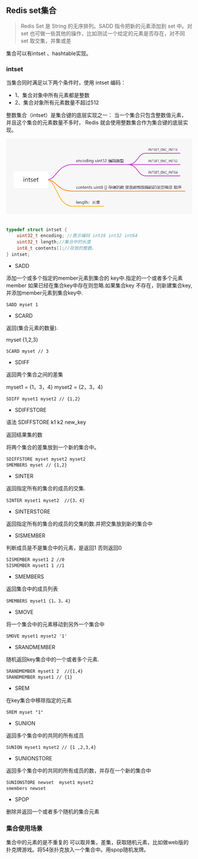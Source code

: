 ## Redis set集合

> Redis Set 是 String 的无序排列。SADD 指令把新的元素添加到 set 中。对 set 也可做一些其他的操作，比如测试一个给定的元素是否存在，对不同 set 取交集，并集或差

 集合可以有intset 、hashtable实现。
### intset 
当集合同时满足以下两个条件时，使用 intset 编码：
- 1、集合对象中所有元素都是整数
- 2、集合对象所有元素数量不超过512

整数集合（intset）是集合键的底层实现之一： 当一个集合只包含整数值元素， 并且这个集合的元素数量不多时， Redis 就会使用整数集合作为集合键的底层实现。


![intset](./intset.png)
```c

typedef struct intset {
    uint32_t encoding; //表示编码 int16 int32 int64
    uint32_t length;//集合中的长度
    int8_t contents[];//存放的整数。
} intset;
```




- SADD 

添加一个或多个指定的member元素到集合的 key中.指定的一个或者多个元素member 如果已经在集合key中存在则忽略.如果集合key 不存在，则新建集合key,并添加member元素到集合key中.

 	SADD myset 1 
	
- SCARD 

返回(集合元素的数量).

myset  {1,2,3}

	SCARD myset // 3

- SDIFF 

返回两个集合之间的差集

myset1 = {1，3，4}
myset2 = {2，3，4}

	SDIFF myset1 myset2 // {1,2}

- SDIFFSTORE

语法 SDIFFSTORE k1 k2 new_key 

返回结果集的数

将两个集合的差集放到一个新的集合中。

	SDIFFSTORE myset myset2 myset2
	SMEMBERS myset // {1,2}

- SINTER

返回指定所有的集合的成员的交集.


	SINTER myset1 myset2  //{3，4}

- SINTERSTORE


返回指定所有的集合的成员的交集的数.并把交集放到新的集合中


- SISMEMBER

判断成员是不是集合中的元素，是返回1 否则返回0

	SISMEMBER myset1 2 //0
	SISMEMBER myset1 1 //1

- SMEMBERS

返回集合中的成员列表

	SMEMBERS myset1 {1，3，4}

- SMOVE

将一个集合中的元素移动到另外一个集合中

	SMOVE myset1 myset2 '1'

- SRANDMEMBER

随机返回key集合中的一个或者多个元素.

	SRANDMEMBER myset1 2  //{1,4}
	SRANDMEMBER myset1 // {1}

- SREM

在key集合中移除指定的元素

	SREM myset "1"

- SUNION

返回多个集合中的共同的所有成员

 	SUNION myset1 myset2 // {1 ,2,3,4}

- SUNIONSTORE 

返回多个集合中的共同的所有成员的数，并存在一个新的集合中

	SUNIONSTORE newset  myset1 myset2
	smembers newset

- SPOP

删除并返回一个或者多个随机的集合元素

### 集合使用场景

集合中的元素的是不重复的 可以取并集，差集，获取随机元素，比如做web版的扑克牌游戏。将54张扑克放入一个集合中。用spop随机发牌。

